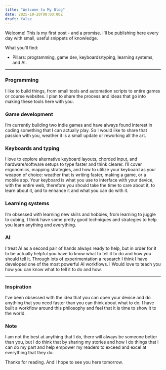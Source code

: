 ```yaml
---
title: "Welcome to My Blog"
date: 2025-10-20T00:00:00Z
draft: false
---
```


Welcome! This is my first post - and a promise. I'll be publishing here every day with small, useful snippets of knowledge.

What you’ll find:
- Pillars: programming, game dev, keyboards/typing, learning systems, and AI.

***

### Programming
I like to build things, from small tools and automation scripts to entire games or course websites. I plan to share the process and ideas that go into making these tools here with you.

### Game development
I’m currently building two indie games and have always found interest in coding something that I can actually play. So I would like to share that passion with you, weather it is a small update or reworking all the art.

### Keyboards and typing
I love to explore alternative keyboard layouts, chorded input, and hardware/software setups to type faster and think clearer. I’ll cover ergonomics, mapping strategies, and how to utilize your keyboard as your weapon of choice: weather that is writing faster, making a game, or a mobile app. Your keyboard is what you use to interface with your device, with the entire web, therefore you should take the time to care about it, to learn about it, and to enhance it and what you can do with it.

### Learning systems
I’m obsessed with learning new skills and hobbies, from learning to juggle to cubing, I think have some pretty good techniques and strategies to help you learn anything and everything.

### AI
I treat AI as a second pair of hands always ready to help, but in order for it to be actually helpful you have to know what to tell it to do and how you should tell it. Through lots of experimentation a research I think I have developed one of the most powerful AI workflows. I Would love to teach you how you can know what to tell it to do and how.

***

### Inspiration
I’ve been obsessed with the idea that you can open your device and do anything that you need faster than you can think about what to do. I have built a workflow around this philosophy and feel that it is time to show it to the world.

### Note
I am not the best at anything that I do, there will always be someone better than you, but I do think that by sharing my stories and how I do things that I can do my part and help empower my readers to exceed and excel at everything that they do.

Thanks for reading. And I hope to see you here tomorrow.
